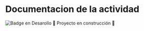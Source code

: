 # Documentacion de la actividad
![Badge en Desarollo](https://img.shields.io/badge/STATUS-EN%20DESAROLLO-green)
:construction: Proyecto en construcción :construction: